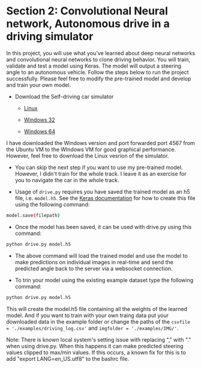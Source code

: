 # Section 2: Convolutional Neural network, Autonomous drive in a driving simulator

In this project, you will use what you've learned about deep neural networks and convolutional neural networks to clone driving behavior. You will train, validate and test a model using Keras. The model will output a steering angle to an autonomous vehicle. Follow the steps below to run the project successfully. Please feel free to modify the pre-trained model and develop and train your own model.

* Download the Self-driving car simulator

  * [Linux](https://d17h27t6h515a5.cloudfront.net/topher/2016/November/5831f0f7_simulator-linux/simulator-linux.zip)

  * [Windows 32](https://d17h27t6h515a5.cloudfront.net/topher/2016/November/5831f4b6_simulator-windows-32/simulator-windows-32.zip) 

  * [Windows 64](https://d17h27t6h515a5.cloudfront.net/topher/2016/November/5831f3a4_simulator-windows-64/simulator-windows-64.zip)

I have downloaded the Windows version and port forwarded port 4567 from the Ubuntu VM to the WIndows VM for good graphical performance. However, feel free to download the Linux vesrion of the simulator.

* You can skip the next step if you want to use my pre-trained model. However, I didn't train for the whole track. I leave it as an exercise for you to navigate the car in the whole track. 

* Usage of `drive.py` requires you have saved the trained model as an h5 file, i.e. `model.h5`. See the [Keras documentation](https://keras.io/getting-started/faq/#how-can-i-save-a-keras-model) for how to create this file using the following command:
```sh
model.save(filepath)
```

* Once the model has been saved, it can be used with drive.py using this command:

```sh
python drive.py model.h5
```

* The above command will load the trained model and use the model to make predictions on individual images in real-time and send the predicted angle back to the server via a websocket connection.

* To trin your model using the existing example dataset type the following command:

```sh
python drive.py model.h5
```

This will create the model.h5 file containing all the weights of the learned model. And if you want to train with your own traing data put your downloaded data in the example folder or change the paths of the ```csvfile = './examples/driving_log.csv'``` and ```imgfolder = './examples/IMG/'```.

Note: There is known local system's setting issue with replacing "," with "." when using drive.py. When this happens it can make predicted steering values clipped to max/min values. If this occurs, a known fix for this is to add "export LANG=en_US.utf8" to the bashrc file.


